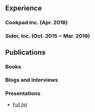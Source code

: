 Experience
----

### Cookpad Inc. (Apr. 2018)

### Sider, Inc. (Oct. 2015 ~ Mar. 2018)

Publications
---

### Books

### Blogs and Interviews

### Presentations

- [Full list](https://github.com/pocke/resume/blob/master/talks.md)
